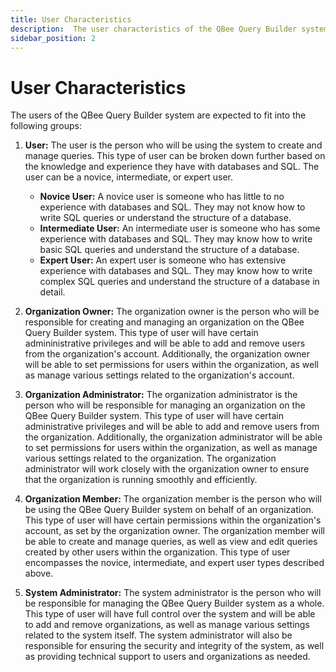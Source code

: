 ```yaml
---
title: User Characteristics
description:  The user characteristics of the QBee Query Builder system
sidebar_position: 2
---
```


# User Characteristics

The users of the QBee Query Builder system are expected to fit into the following groups:

1. **User:** The user is the person who will be using the system to create and manage queries. This type of user can be broken down further based on the knowledge and experience they have with databases and SQL. The user can be a novice, intermediate, or expert user.
    - **Novice User:** A novice user is someone who has little to no experience with databases and SQL. They may not know how to write SQL queries or understand the structure of a database.
    - **Intermediate User:** An intermediate user is someone who has some experience with databases and SQL. They may know how to write basic SQL queries and understand the structure of a database.
    - **Expert User:** An expert user is someone who has extensive experience with databases and SQL. They may know how to write complex SQL queries and understand the structure of a database in detail.

2. **Organization Owner:** The organization owner is the person who will be responsible for creating and managing an organization on the QBee Query Builder system. This type of user will have certain admininistrative privileges and will be able to add and remove users from the organization's account. Additionally, the organization owner will be able to set permissions for users within the organization, as well as manage various settings related to the organization's account.

3. **Organization Administrator:** The organization administrator is the person who will be responsible for managing an organization on the QBee Query Builder system. This type of user will have certain administrative privileges and will be able to add and remove users from the organization. Additionally, the organization administrator will be able to set permissions for users within the organization, as well as manage various settings related to the organization. The organization administrator will work closely with the organization owner to ensure that the organization is running smoothly and efficiently.

3. **Organization Member:** The organization member is the person who will be using the QBee Query Builder system on behalf of an organization. This type of user will have certain permissions within the organization's account, as set by the organization owner. The organization member will be able to create and manage queries, as well as view and edit queries created by other users within the organization. This type of user encompasses the novice, intermediate, and expert user types described above.

4. **System Administrator:** The system administrator is the person who will be responsible for managing the QBee Query Builder system as a whole. This type of user will have full control over the system and will be able to add and remove organizations, as well as manage various settings related to the system itself. The system administrator will also be responsible for ensuring the security and integrity of the system, as well as providing technical support to users and organizations as needed.